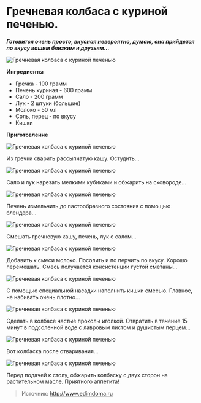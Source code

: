 # Гречневая колбаса с куриной печенью.
_**Готовится очень просто, вкусная невероятно, думаю, она прийдется по вкусу вашим близким и друзьям...**_

![Гречневая колбаса с куриной печенью](/images/Kulinar/Myaso/grecha_kolbasa01.jpg 'Гречневая колбаса с куриной печенью')

**Ингредиенты**

- Гречка - 100 грамм
- Печень куриная - 600 грамм
- Сало - 200 грамм
- Лук - 2 штуки (большие)
- Молоко - 50 мл
- Соль, перец - по вкусу
- Кишки

**Приготовление**

![Гречневая колбаса с куриной печенью](/images/Kulinar/Myaso/grecha_kolbasa02.jpg 'Гречневая колбаса с куриной печенью')

Из гречки сварить рассыпчатую кашу. Остудить...

![Гречневая колбаса с куриной печенью](/images/Kulinar/Myaso/grecha_kolbasa03.jpg 'Гречневая колбаса с куриной печенью')

Сало и лук нарезать мелкими кубиками и обжарить на сковороде...

![Гречневая колбаса с куриной печенью](/images/Kulinar/Myaso/grecha_kolbasa04.jpg 'Гречневая колбаса с куриной печенью')

Печень измельчить до пастообразного состояния с помощью блендера...

![Гречневая колбаса с куриной печенью](/images/Kulinar/Myaso/grecha_kolbasa05.jpg 'Гречневая колбаса с куриной печенью')

Смешать гречневую кашу, печень, лук с салом...

![Гречневая колбаса с куриной печенью](/images/Kulinar/Myaso/grecha_kolbasa06.jpg 'Гречневая колбаса с куриной печенью')

Добавить к смеси молоко. Посолить и по перчить по вкусу. Хорошо перемешать. Смесь получается консистенции густой сметаны...

![Гречневая колбаса с куриной печенью](/images/Kulinar/Myaso/grecha_kolbasa07.jpg 'Гречневая колбаса с куриной печенью')

С помощью специальной насадки наполнить кишки смесью. Главное, не набивать очень плотно...

![Гречневая колбаса с куриной печенью](/images/Kulinar/Myaso/grecha_kolbasa08.jpg 'Гречневая колбаса с куриной печенью')

Сделать в колбасе частые проколы иголкой. Отвратить в течение 15 минут в подсоленной воде с лавровым листом и душистым перцем...

![Гречневая колбаса с куриной печенью](/images/Kulinar/Myaso/grecha_kolbasa09.jpg 'Гречневая колбаса с куриной печенью')

Вот колбаска после отваривания...

![Гречневая колбаса с куриной печенью](/images/Kulinar/Myaso/grecha_kolbasa10.jpg 'Гречневая колбаса с куриной печенью')

Перед подачей к столу, обжарить колбаску с двух сторон на растительном масле. Приятного аппетита!

> Источник: http://www.edimdoma.ru
